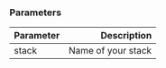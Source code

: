 <!-- usedin: [ _legacy_docker/Toolbelt] - post: -->


### Parameters

|		Parameter 		   	|     Description    |
|---------------------------| ------------------:|
|stack 					   	| Name of your stack |
